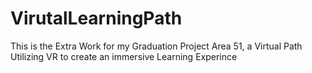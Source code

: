 # VirutalLearningPath
This is the Extra Work for my Graduation Project Area 51, a Virtual Path Utilizing VR to create an immersive Learning Experince

